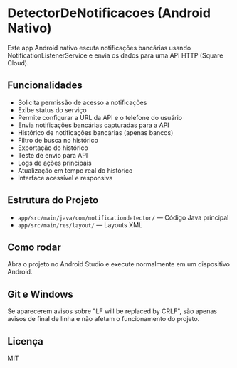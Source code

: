# DetectorDeNotificacoes (Android Nativo)

Este app Android nativo escuta notificações bancárias usando NotificationListenerService e envia os dados para uma API HTTP (Square Cloud).

## Funcionalidades

- Solicita permissão de acesso a notificações
- Exibe status do serviço
- Permite configurar a URL da API e o telefone do usuário
- Envia notificações bancárias capturadas para a API
- Histórico de notificações bancárias (apenas bancos)
- Filtro de busca no histórico
- Exportação do histórico
- Teste de envio para API
- Logs de ações principais
- Atualização em tempo real do histórico
- Interface acessível e responsiva

## Estrutura do Projeto

- `app/src/main/java/com/notificationdetector/` — Código Java principal
- `app/src/main/res/layout/` — Layouts XML

## Como rodar

Abra o projeto no Android Studio e execute normalmente em um dispositivo Android.

## Git e Windows

Se aparecerem avisos sobre "LF will be replaced by CRLF", são apenas avisos de final de linha e não afetam o funcionamento do projeto.

## Licença

MIT
